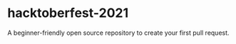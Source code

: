 # hacktoberfest-2021
A beginner-friendly open source repository to create your first pull request. 
